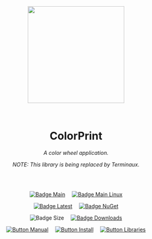 
<div align = center>

<br>
<br>
    
<img
  src = 'https://cdn.jsdelivr.net/gh/Aptivi/ColorPrint@latest/ColorPrint/OfficialAppIcon-ColorPrint-512.png'
  width = 256
  align = center
/>

<br>

# ColorPrint
    
*A color wheel application.*

*NOTE: This library is being replaced by Terminaux.*

<br>
<br>

[![Badge Main]][Main]   
[![Badge Main Linux]][Main Linux]

[![Badge Latest]][Latest]   
[![Badge NuGet]][NuGet]

![Badge Size]   
[![Badge Downloads]][Releases]

[![Button Manual]][Manual]   
[![Button Install]][Install]   
[![Button Libraries]][Libraries]

</div>
    
<br>

</div>


<!----------------------------------------------------------------------------->

[Releases]: https://github.com/Aptivi/ColorPrint/releases
[Latest]: https://github.com/Aptivi/ColorPrint/releases/latest
[NuGet]: https://www.nuget.org/packages/ColorPrint.Core/

[Main]: https://github.com/Aptivi/ColorPrint/actions/workflows/build-win.yml
[Main Linux]: https://github.com/Aptivi/ColorPrint/actions/workflows/build-linux.yml

[Libraries]: https://aptivi.gitbook.io/ColorPrint-manual/project-dependencies
[Install]: https://aptivi.gitbook.io/ColorPrint-manual/installation/installing-ColorPrint
[Manual]: https://aptivi.gitbook.io/ColorPrint-manual/

<!----------------------------------[ Badges ]--------------------------------->

[Badge Downloads]: https://img.shields.io/github/downloads/Aptivi/ColorPrint/total?color=217346&label=Downloads&style=for-the-badge&logoColor=white&logo=DocuSign&labelColor=2d9d5f
[Badge Latest]: https://img.shields.io/github/v/release/Aptivi/ColorPrint?color=212121&include_prereleases&label=github&style=for-the-badge&logoColor=white&logo=AzureArtifacts&labelColor=303030
[Badge NuGet]: https://img.shields.io/nuget/vpre/ColorPrint.Core?color=012f52&style=for-the-badge&logoColor=white&logo=NuGet&labelColor=004880
[Badge Size]: https://img.shields.io/github/repo-size/Aptivi/ColorPrint?color=bb4a28&label=size&logoColor=white&style=for-the-badge&logo=GoogleAnalytics&labelColor=E85C33

[Badge Main]: https://github.com/Aptivi/ColorPrint/actions/workflows/build-win.yml/badge.svg
[Badge Main Linux]: https://github.com/Aptivi/ColorPrint/actions/workflows/build-linux.yml/badge.svg


<!---------------------------------[ Buttons ]--------------------------------->

[Button Libraries]: https://img.shields.io/badge/Libraries-EA8220?style=for-the-badge&logoColor=white&logo=AzureArtifacts
[Button Install]: https://img.shields.io/badge/Installation-2F8D46?style=for-the-badge&logoColor=white&logo=DocuSign
[Button Manual]: https://img.shields.io/badge/Docs-blueviolet?style=for-the-badge&logoColor=white&logo=GitBook
